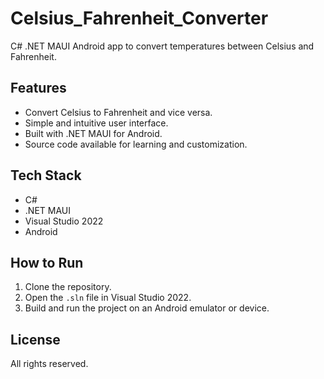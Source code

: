 # Celsius_Fahrenheit_Converter

C# .NET MAUI Android app to convert temperatures between Celsius and Fahrenheit.

## Features
- Convert Celsius to Fahrenheit and vice versa.
- Simple and intuitive user interface.
- Built with .NET MAUI for Android.
- Source code available for learning and customization.

## Tech Stack
- C#
- .NET MAUI
- Visual Studio 2022
- Android

## How to Run
1. Clone the repository.
2. Open the `.sln` file in Visual Studio 2022.
3. Build and run the project on an Android emulator or device.

## License
All rights reserved.
